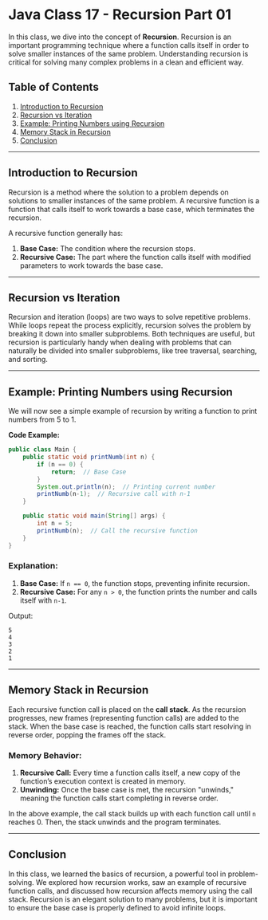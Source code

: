 # Java Class 17 - Recursion Part 01

In this class, we dive into the concept of **Recursion**. Recursion is an important programming technique where a function calls itself in order to solve smaller instances of the same problem. Understanding recursion is critical for solving many complex problems in a clean and efficient way.

## Table of Contents
1. [Introduction to Recursion](#introduction-to-recursion)
2. [Recursion vs Iteration](#recursion-vs-iteration)
3. [Example: Printing Numbers using Recursion](#example-printing-numbers-using-recursion)
4. [Memory Stack in Recursion](#memory-stack-in-recursion)
5. [Conclusion](#conclusion)

---

## Introduction to Recursion

Recursion is a method where the solution to a problem depends on solutions to smaller instances of the same problem. A recursive function is a function that calls itself to work towards a base case, which terminates the recursion.

A recursive function generally has:
1. **Base Case:** The condition where the recursion stops.
2. **Recursive Case:** The part where the function calls itself with modified parameters to work towards the base case.

---

## Recursion vs Iteration

Recursion and iteration (loops) are two ways to solve repetitive problems. While loops repeat the process explicitly, recursion solves the problem by breaking it down into smaller subproblems. Both techniques are useful, but recursion is particularly handy when dealing with problems that can naturally be divided into smaller subproblems, like tree traversal, searching, and sorting.

---

## Example: Printing Numbers using Recursion

We will now see a simple example of recursion by writing a function to print numbers from 5 to 1. 

**Code Example:**

```java
public class Main {
    public static void printNumb(int n) {
        if (n == 0) {
            return;  // Base Case
        }
        System.out.println(n);  // Printing current number
        printNumb(n-1);  // Recursive call with n-1
    }

    public static void main(String[] args) {
        int n = 5; 
        printNumb(n);  // Call the recursive function
    }
}
```

### Explanation:

1. **Base Case:** If `n == 0`, the function stops, preventing infinite recursion.
2. **Recursive Case:** For any `n > 0`, the function prints the number and calls itself with `n-1`.

Output:
```
5
4
3
2
1
```

---

## Memory Stack in Recursion

Each recursive function call is placed on the **call stack**. As the recursion progresses, new frames (representing function calls) are added to the stack. When the base case is reached, the function calls start resolving in reverse order, popping the frames off the stack.

### Memory Behavior:
1. **Recursive Call:** Every time a function calls itself, a new copy of the function’s execution context is created in memory.
2. **Unwinding:** Once the base case is met, the recursion "unwinds," meaning the function calls start completing in reverse order.

In the above example, the call stack builds up with each function call until `n` reaches 0. Then, the stack unwinds and the program terminates.

---

## Conclusion

In this class, we learned the basics of recursion, a powerful tool in problem-solving. We explored how recursion works, saw an example of recursive function calls, and discussed how recursion affects memory using the call stack. Recursion is an elegant solution to many problems, but it is important to ensure the base case is properly defined to avoid infinite loops.
